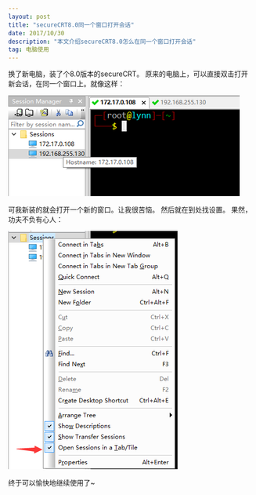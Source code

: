 ```yaml
---
layout: post
title: "secureCRT8.0同一个窗口打开会话"
date: 2017/10/30
description: "本文介绍secureCRT8.0怎么在同一个窗口打开会话"
tag: 电脑使用
--- 
```


换了新电脑，装了个8.0版本的secureCRT。
原来的电脑上，可以直接双击打开新会话，在同一个窗口上。就像这样：

![](/images/securecrt/demo.png)

可我新装的就会打开一个新的窗口。让我很苦恼。
然后就在到处找设置。
果然，功夫不负有心人：

![](/images/securecrt/get.png)

终于可以愉快地继续使用了~